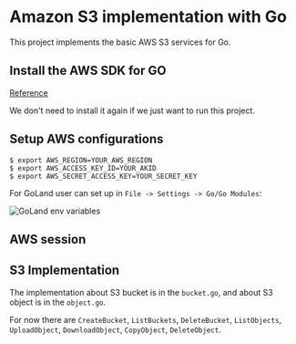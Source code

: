 # Amazon S3 implementation with Go

This project implements the basic AWS S3 services for Go.

## Install the AWS SDK for GO

[Reference](https://docs.aws.amazon.com/sdk-for-go/v1/developer-guide/setting-up.html)

We don't need to install it again if we just want to run this project.

## Setup AWS configurations

```shell script
$ export AWS_REGION=YOUR_AWS_REGION
$ export AWS_ACCESS_KEY_ID=YOUR_AKID
$ export AWS_SECRET_ACCESS_KEY=YOUR_SECRET_KEY 
```

For GoLand user can set up in `File -> Settings -> Go/Go Modules`:

![GoLand env variables](
https://user-images.githubusercontent.com/13026209/79066546-f00c1c00-7ce2-11ea-81d0-4124a764e666.png)

## AWS session

## S3 Implementation

The implementation about S3 bucket is in the `bucket.go`, and about S3 object is in the `object.go`.

For now there are `CreateBucket`, `ListBuckets`, `DeleteBucket`, `ListObjects`, `UploadObject`, `DownloadObject`, 
`CopyObject`, `DeleteObject`.
